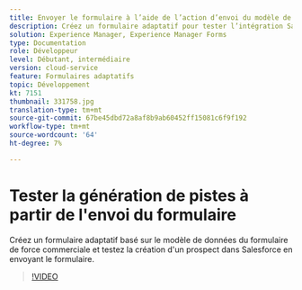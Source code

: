 ```yaml
---
title: Envoyer le formulaire à l’aide de l’action d’envoi du modèle de données de formulaire
description: Créez un formulaire adaptatif pour tester l’intégration Salesforce en créant un objet Lead lors de l’envoi du formulaire.
solution: Experience Manager, Experience Manager Forms
type: Documentation
role: Développeur
level: Débutant, intermédiaire
version: cloud-service
feature: Formulaires adaptatifs
topic: Développement
kt: 7151
thumbnail: 331758.jpg
translation-type: tm+mt
source-git-commit: 67be45dbd72a8af8b9ab60452ff15081c6f9f192
workflow-type: tm+mt
source-wordcount: '64'
ht-degree: 7%

---
```



# Tester la génération de pistes à partir de l&#39;envoi du formulaire

Créez un formulaire adaptatif basé sur le modèle de données du formulaire de force commerciale et testez la création d&#39;un prospect dans Salesforce en envoyant le formulaire.

>[!VIDEO](https://video.tv.adobe.com/v/331758?quality=12&learn=on)
